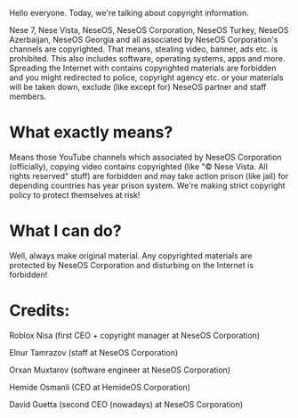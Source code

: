 Hello everyone. Today, we're talking about copyright information. 

Nese 7, Nese Vista, NeseOS, NeseOS Corporation, NeseOS Turkey, NeseOS Azerbaijan, NeseOS Georgia and all associated by NeseOS Corporation's channels are copyrighted. That means, stealing video, banner, ads etc. is prohibited. This also includes software, operating systems, apps and more. Spreading the Internet with contains copyrighted materials are forbidden and you might redirected to police, copyright agency etc. or your materials will be taken down, exclude (like except for) NeseOS partner and staff members.

# What exactly means?

Means those YouTube channels which associated by NeseOS Corporation (officially), copying video contains copyrighted (like "© Nese Vista. All rights reserved" stuff) are forbidden and may take action prison (like jail) for depending countries has year prison system. We're making strict copyright policy to protect themselves at risk!

# What I can do?

Well, always make original material. Any copyrighted materials are protected by NeseOS Corporation and disturbing on the Internet is forbidden!

# Credits:

Roblox Nisa (first CEO + copyright manager at NeseOS Corporation)

Elnur Tamrazov (staff at NeseOS Corporation)

Orxan Muxtarov (software engineer at NeseOS Corporation)

Hemide Osmanli (CEO at HemideOS Corporation)

David Guetta (second CEO (nowadays) at NeseOS Corporation)
